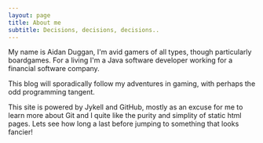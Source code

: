 ```yaml
---
layout: page
title: About me
subtitle: Decisions, decisions, decisions..
---
```


My name is Aidan Duggan, I'm avid gamers of all types, though particularly boardgames. For a living I'm a Java software developer working for a financial software company.

This blog will sporadically follow my adventures in gaming, with perhaps the odd programming tangent.

This site is powered by Jykell and GitHub, mostly as an excuse for me to learn more about Git and I quite like the purity and simplity of static html pages. Lets see how long a last before jumping to something that looks fancier!
